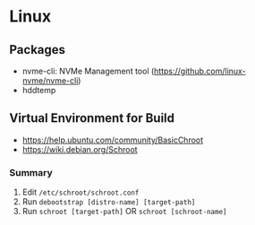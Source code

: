# Linux

## Packages
- nvme-cli: NVMe Management tool (https://github.com/linux-nvme/nvme-cli)
- hddtemp

## Virtual Environment for Build
- https://help.ubuntu.com/community/BasicChroot
- https://wiki.debian.org/Schroot

### Summary
1. Edit `/etc/schroot/schroot.conf`
2. Run `debootstrap [distro-name] [target-path]`
3. Run `schroot [target-path]` OR `schroot [schroot-name]`
